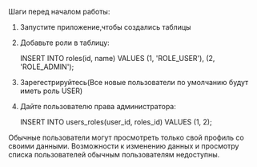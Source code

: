 Шаги перед началом работы:
1. Запустите приложение,чтобы создались таблицы
2. Добавьте роли в таблицу:

   INSERT INTO roles(id, name)
   VALUES (1, 'ROLE_USER'), (2, 'ROLE_ADMIN');

3. Зарегестрируйтесь(Все новые пользователи по умолчанию будут иметь роль USER)
4. Дайте пользователю права администратора:

   INSERT INTO users_roles(user_id, roles_id)
   VALUES (1, 2);

Обычные пользователи могут просмотреть только свой профиль со своими данными.
Возможности к изменению данных и просмотру списка пользователей обычным пользователям недоступны.